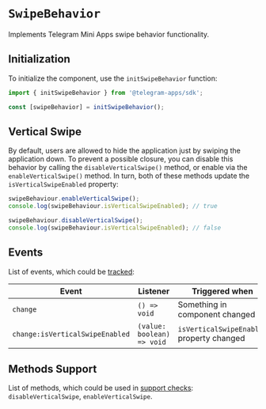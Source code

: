 # `SwipeBehavior`

Implements Telegram Mini Apps swipe behavior functionality.

## Initialization

To initialize the component, use the `initSwipeBehavior` function:

```typescript
import { initSwipeBehavior } from '@telegram-apps/sdk';

const [swipeBehavior] = initSwipeBehavior();  
```

## Vertical Swipe

By default, users are allowed to hide the application just by swiping the application down.
To prevent a possible closure, you can disable this behavior by calling the `disableVerticalSwipe()` method, or enable via the `enableVerticalSwipe()` method. In turn,
both of these methods update the `isVerticalSwipeEnabled` property:

```typescript  
swipeBehaviour.enableVerticalSwipe();
console.log(swipeBehaviour.isVerticalSwipeEnabled); // true  

swipeBehaviour.disableVerticalSwipe();
console.log(swipeBehaviour.isVerticalSwipeEnabled); // false
```

## Events

List of events, which could be [tracked](../components#events):

| Event                           | Listener                   | Triggered when                            |
|---------------------------------|----------------------------|-------------------------------------------|
| `change`                        | `() => void`               | Something in component changed            |
| `change:isVerticalSwipeEnabled` | `(value: boolean) => void` | `isVerticalSwipeEnabled` property changed |

## Methods Support

List of methods, which could be used in [support checks](../components#methods-support):
`disableVerticalSwipe`, `enableVerticalSwipe`.